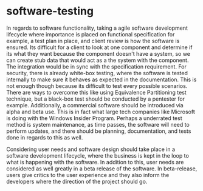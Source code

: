 # software-testing


In regards to software functionality, taking a agile software development lifecycle where importance is placed on functional specification for example, a test plan in place, and client review is how the software is ensured. Its difficult for a client to look at one component and determine if its what they want because the component doesn't have a system, so we can create stub data that would act as a the system with the component. The integration would be in sync with the specification requirement. For security, there is already white-box testing, where the software is tested internally to make sure it behaves as expected in the documentation. This is not enough though because its difficult to test every possible scenarios. There are ways to overcome this like using Equivalence Partitioning test technique, but a black-box test should be conducted by a pentester for example. Additionally, a commercial software should be introduced via alpha and beta use. This is in fact what large tech companies like Microsoft is doing with the Windows Insider Program. Perhaps a underrated test method is system maintenance, as time passes, the software will need to perform updates, and there should be planning, documentation, and tests done in regards to this as well.
<br>

Considering user needs and software design should take place in a software development lifecycle, where the business is kept in the loop to what is happening with the software. In addition to this, user needs are considered as well greatly in a beta release of the software. In beta-release, users give critics to the user experience and they also inform the developers where the direction of the project should go. 
